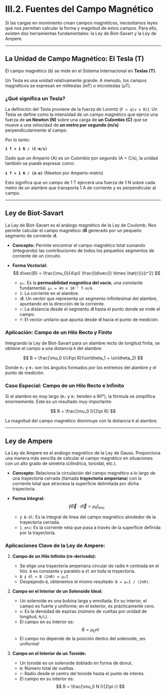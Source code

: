 # III.2. Fuentes del Campo Magnético

Si las cargas en movimiento crean campos magnéticos, necesitamos leyes que nos permitan calcular la forma y magnitud de estos campos. Para ello, existen dos herramientas fundamentales: la Ley de Biot-Savart y la Ley de Ampere.

---

## La Unidad de Campo Magnético: El Tesla (T)

El campo magnético (`B`) se mide en el Sistema Internacional en **Teslas (T)**.

Un Tesla es una unidad relativamente grande. A menudo, los campos magnéticos se expresan en militeslas (mT) o microteslas (µT).

### ¿Qué significa un Tesla?

La definición del Tesla proviene de la fuerza de Lorentz (`F = q(v x B)`). Un Tesla se define como la intensidad de un campo magnético que ejerce una fuerza de **un Newton (N)** sobre una carga de **un Culombio (C)** que se mueve a una velocidad de **un metro por segundo (m/s)** perpendicularmente al campo.

Por lo tanto:

**`1 T = 1 N / (C·m/s)`**

Dado que un Amperio (A) es un Culombio por segundo (A = C/s), la unidad también se puede expresar como:

**`1 T = 1 N / (A·m)`** (Newton por Amperio-metro)

Esto significa que un campo de 1 T ejercerá una fuerza de 1 N sobre cada metro de un alambre que transporta 1 A de corriente y es perpendicular al campo.

---

## Ley de Biot-Savart

La Ley de Biot-Savart es el análogo magnético de la Ley de Coulomb. Nos permite calcular el campo magnético `d`**B** generado por un pequeño segmento de corriente `d`**l**.

*   **Concepto:** Permite encontrar el campo magnético total sumando (integrando) las contribuciones de todos los pequeños segmentos de corriente de un circuito.

*   **Forma Vectorial:**
    $$ d\vec{B} = \frac{\mu_0}{4\pi} \frac{I(d\vec{l} \times \hat{r})}{r^2} $$

    *   `μ₀`: Es la **permeabilidad magnética del vacío**, una constante fundamental. `μ₀ = 4π x 10⁻⁷ T·m/A`.
    *   `I`: La corriente en el alambre.
    *   `d`**l**: Un vector que representa un segmento infinitesimal del alambre, apuntando en la dirección de la corriente.
    *   `r`: La distancia desde el segmento `d`**l** hasta el punto donde se mide el campo.
    *   `r̂`: El vector unitario que apunta desde `d`**l** hacia el punto de medición.

### Aplicación: Campo de un Hilo Recto y Finito

Integrando la Ley de Biot-Savart para un alambre recto de longitud finita, se obtiene el campo a una distancia `R` del alambre:

$$ B = \frac{\mu_0 I}{4\pi R}(\sin\theta_1 + \sin\theta_2) $$

Donde `θ₁` y `θ₂` son los ángulos formados por los extremos del alambre y el punto de medición.

### Caso Especial: Campo de un Hilo Recto e Infinito

Si el alambre es muy largo (`θ₁` y `θ₂` tienden a 90°), la fórmula se simplifica enormemente. Este es un resultado muy importante:

$$ B = \frac{\mu_0 I}{2\pi R} $$

La magnitud del campo magnético disminuye con la distancia `R` al alambre.

---

## Ley de Ampere

La Ley de Ampere es el análogo magnético de la Ley de Gauss. Proporciona una manera más sencilla de calcular el campo magnético en situaciones con un alto grado de simetría (cilíndrica, toroidal, etc.).

*   **Concepto:** Relaciona la circulación del campo magnético a lo largo de una trayectoria cerrada (llamada **trayectoria amperiana**) con la corriente total que atraviesa la superficie delimitada por dicha trayectoria.

*   **Forma Integral:**
    $$ \oint \vec{B} \cdot d\vec{l} = \mu_0 I_{enc} $$

    *   `∮ B·dl`: Es la integral de línea del campo magnético alrededor de la trayectoria cerrada.
    *   `I_enc`: Es la corriente neta que pasa a través de la superficie definida por la trayectoria.

### Aplicaciones Clave de la Ley de Ampere:

1.  **Campo de un Hilo Infinito (re-derivado):**
    *   Se elige una trayectoria amperiana circular de radio `R` centrada en el hilo. `B` es constante y paralelo a `dl` en toda la trayectoria.
    *   `B ∮ dl = B (2πR) = μ₀I`
    *   Despejando `B`, obtenemos el mismo resultado: `B = μ₀I / (2πR)`.

2.  **Campo en el Interior de un Solenoide Ideal:**
    *   Un solenoide es una bobina larga y enrollada. En su interior, el campo es fuerte y uniforme; en el exterior, es prácticamente cero.
    *   `n`: Es la densidad de espiras (número de vueltas por unidad de longitud, `N/L`).
    *   El campo en su interior es:
        $$ B = \mu_0 n I $$
    *   El campo no depende de la posición dentro del solenoide, ¡es uniforme!

3.  **Campo en el Interior de un Toroide:**
    *   Un toroide es un solenoide doblado en forma de donut.
    *   `N`: Número total de vueltas.
    *   `r`: Radio desde el centro del toroide hasta el punto de interés.
    *   El campo en su interior es:
        $$ B = \frac{\mu_0 N I}{2\pi r} $$

